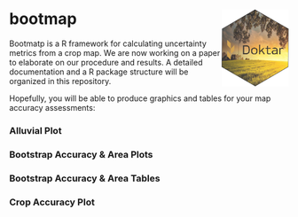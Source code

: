# bootmap <a href='https://www.doktar.com/'><img src='images/doktarhex2.png' align="right" height="139" /></a>

Bootmatp is a R framework for calculating uncertainty metrics from a crop map.
We are now working on a paper to elaborate on our procedure and results.
A detailed documentation and a R package structure will be organized in this repository.

Hopefully, you will be able to produce graphics and tables for your map accuracy assessments:

### Alluvial Plot

### Bootstrap Accuracy & Area Plots

### Bootstrap Accuracy & Area Tables

### Crop Accuracy Plot


